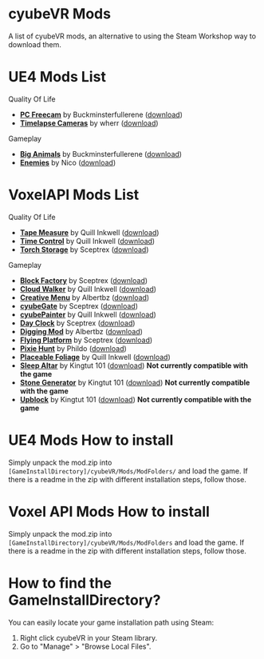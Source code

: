 # cyubeVR Mods

A list of cyubeVR mods, an alternative to using the Steam Workshop way to download them.

# UE4 Mods List

Quality Of Life
- **[PC Freecam](https://github.com/CyubeVR-Modding/cyubeVR-Mods/blob/main/Quality%20Of%20Life/PCMovement__V1.zip)** by Buckminsterfullerene ([download](https://github.com/CyubeVR-Modding/cyubeVR-Mods/raw/main/Quality%20Of%20Life/PCMovement__V1.zip))
- **[Timelapse Cameras](https://github.com/cyubeVR-Modding/cyubeVR-Mods/blob/main/Quality%20Of%20Life/Timelapse%20Cameras.zip)** by wherr ([download](https://github.com/cyubeVR-Modding/cyubeVR-Mods/raw/main/Quality%20Of%20Life/Timelapse%20Cameras.zip))

Gameplay
- **[Big Animals](https://github.com/CyubeVR-Modding/cyubeVR-Mods/tree/main/Gameplay/BigAnimals__V1.zip)** by Buckminsterfullerene ([download](https://github.com/CyubeVR-Modding/cyubeVR-Mods/raw/main/Gameplay/BigAnimals__V1.zip))
- **[Enemies](https://github.com/CyubeVR-Modding/cyubeVR-Mods/tree/main/Gameplay/Ennemies__V1.zip)** by Nico ([download](https://github.com/CyubeVR-Modding/cyubeVR-Mods/raw/main/Gameplay/Ennemies__V1.zip))

# VoxelAPI Mods List

Quality Of Life
- **[Tape Measure](https://github.com/cyubeVR-Modding/cyubeVR-Mods/blob/f4b5dc83e589d3108c6f899602687246adc7a813/Quality%20Of%20Life/Tape%20Measure.zip)** by Quill Inkwell ([download](https://github.com/cyubeVR-Modding/cyubeVR-Mods/raw/main/Quality%20Of%20Life/Tape%20Measure.zip))
- **[Time Control](https://github.com/cyubeVR-Modding/cyubeVR-Mods/blob/e02bc39a4eb02bb5d1395673deaefa256b911de8/Quality%20Of%20Life/TimeControl.zip)** by Quill Inkwell ([download](https://github.com/cyubeVR-Modding/cyubeVR-Mods/raw/main/Quality%20Of%20Life/TimeControl.zip))
- **[Torch Storage](https://drive.google.com/file/d/1pOjqHaLh2J2rbfHXv96hEmLIG3rX5CMf/view?usp=sharing)** by Sceptrex ([download](https://drive.google.com/file/d/1pOjqHaLh2J2rbfHXv96hEmLIG3rX5CMf/view?usp=sharing))

Gameplay
- **[Block Factory](https://drive.google.com/file/d/16Xo6ISIrM7HHSnF4gJO62oVccG6CUGb4/view?usp=sharing)** by Sceptrex ([download](https://drive.google.com/file/d/16Xo6ISIrM7HHSnF4gJO62oVccG6CUGb4/view?usp=sharing))
- **[Cloud Walker](https://github.com/cyubeVR-Modding/cyubeVR-Mods/blob/6ffe699318c33e9acdce8f207c4acced078120b5/Gameplay/CloudWalker.zip)** by Quill Inkwell ([download](https://github.com/cyubeVR-Modding/cyubeVR-Mods/raw/main/Gameplay/CloudWalker.zip))
- **[Creative Menu](https://github.com/cyubeVR-Modding/cyubeVR-Mods/blob/main/Gameplay/CreativeMenu.zip)** by Albertbz ([download](https://github.com/cyubeVR-Modding/cyubeVR-Mods/raw/main/Gameplay/CreativeMenu.zip))
- **[cyubeGate](https://drive.google.com/file/d/120MJwh2201zJ84U8bMLe8jPRtpjRa7I0/view?usp=sharing)** by Sceptrex ([download](https://drive.google.com/file/d/120MJwh2201zJ84U8bMLe8jPRtpjRa7I0/view?usp=sharing))
- **[cyubePainter](https://github.com/cyubeVR-Modding/cyubeVR-Mods/blob/main/Gameplay/CyubePainter.zip)** by Quill Inkwell ([download](https://github.com/cyubeVR-Modding/cyubeVR-Mods/raw/main/Gameplay/CyubePainter.zip))
- **[Day Clock](https://drive.google.com/file/d/1fBrV0uk1F0K9WnWKJaojUdYLeMPrabm1/view?usp=sharing)** by Sceptrex ([download](https://drive.google.com/file/d/1fBrV0uk1F0K9WnWKJaojUdYLeMPrabm1/view?usp=sharing))
- **[Digging Mod](https://github.com/cyubeVR-Modding/cyubeVR-Mods/blob/main/Gameplay/DiggingMod_v1.0.1.zip)** by Albertbz ([download](https://github.com/cyubeVR-Modding/cyubeVR-Mods/raw/main/Gameplay/DiggingMod_v1.0.1.zip))
- **[Flying Platform](https://drive.google.com/file/d/1F--k1om-uwi-Pv-8UifyB-EOdjFq4SW5/view?usp=sharing)** by Sceptrex ([download](https://drive.google.com/file/d/1F--k1om-uwi-Pv-8UifyB-EOdjFq4SW5/view?usp=sharing))
- **[Pixie Hunt](https://github.com/cyubeVR-Modding/cyubeVR-Mods/blob/830844dd74d95fef0552a496f360ae95bcfe453b/Gameplay/PixieHunt.zip)** by Phildo ([download](https://github.com/cyubeVR-Modding/cyubeVR-Mods/raw/main/Gameplay/PixieHunt.zip))
- **[Placeable Foliage](https://github.com/cyubeVR-Modding/cyubeVR-Mods/blob/8c845c84cd364b48b7145ce59bf10fd4e936302a/Gameplay/PlaceableFoliage.zip)** by Quill Inkwell ([download](https://github.com/cyubeVR-Modding/cyubeVR-Mods/raw/main/Gameplay/PlaceableFoliage.zip))
- **[Sleep Altar](https://sites.google.com/view/retrocitycenter/cyubevr/api-blocks#h.wmfa73ya3d23)** by Kingtut 101 ([download](https://sites.google.com/view/retrocitycenter/cyubevr/api-blocks#h.wmfa73ya3d23)) **Not currently compatible with the game**
- **[Stone Generator](https://sites.google.com/view/retrocitycenter/cyubevr/api-blocks#h.yikg7tnx56ju)** by Kingtut 101 ([download](https://sites.google.com/view/retrocitycenter/cyubevr/api-blocks#h.yikg7tnx56ju)) **Not currently compatible with the game**
- **[Upblock](https://sites.google.com/view/retrocitycenter/cyubevr/api-blocks#h.tybvhxm5tnzb)** by Kingtut 101 ([download](https://sites.google.com/view/retrocitycenter/cyubevr/api-blocks#h.tybvhxm5tnzb)) **Not currently compatible with the game**

# UE4 Mods How to install 

Simply unpack the mod.zip into `[GameInstallDirectory]/cyubeVR/Mods/ModFolders/` and load the game. If there is a readme in the zip with different installation steps, follow those.

# Voxel API Mods How to install

Simply unpack the mod.zip into `[GameInstallDirectory]/cyubeVR/Mods/ModFolders` and load the game. If there is a readme in the zip with different installation steps, follow those.

# How to find the GameInstallDirectory?

You can easily locate your game installation path using Steam:
1. Right click cyubeVR in your Steam library.
2. Go to "Manage" > "Browse Local Files".
